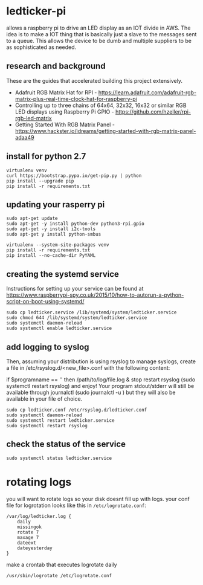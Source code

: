 # ledticker-pi
allows a raspberry pi to drive an LED display as an IOT divide in AWS.
The idea is to make a IOT thing that is basically just a slave to the messages
sent to a queue. This allows the device to be dumb and multiple suppliers to
be as sophisticated as needed.


## research and background
These are the guides that accelerated building this project extensively.

* Adafruit RGB Matrix Hat for RPI - https://learn.adafruit.com/adafruit-rgb-matrix-plus-real-time-clock-hat-for-raspberry-pi
* Controlling up to three chains of 64x64, 32x32, 16x32 or similar RGB LED displays using Raspberry Pi GPIO - https://github.com/hzeller/rpi-rgb-led-matrix
* Getting Started With RGB Matrix Panel - https://www.hackster.io/idreams/getting-started-with-rgb-matrix-panel-adaa49


## install for python 2.7
```
virtualenv venv
curl https://bootstrap.pypa.io/get-pip.py | python
pip install --upgrade pip
pip install -r requirements.txt
```

## updating your rasperry pi
```
sudo apt-get update
sudo apt-get -y install python-dev python3-rpi.gpio
sudo apt-get -y install i2c-tools
sudo apt-get y install python-smbus

virtualenv --system-site-packages venv
pip install -r requirements.txt
pip install --no-cache-dir PyYAML
```

## creating the systemd service
Instructions for setting up your service can be found at https://www.raspberrypi-spy.co.uk/2015/10/how-to-autorun-a-python-script-on-boot-using-systemd/

```
sudo cp ledticker.service /lib/systemd/system/ledticker.service
sudo chmod 644 /lib/systemd/system/ledticker.service
sudo systemctl daemon-reload
sudo systemctl enable ledticker.service
```

## add logging to syslog

Then, assuming your distribution is using rsyslog to manage syslogs, create a file in /etc/rsyslog.d/<new_file>.conf with the following content:

if $programname == '<your program identifier>' then /path/to/log/file.log
& stop
restart rsyslog (sudo systemctl restart rsyslog) and enjoy! Your program stdout/stderr will still be available through journalctl (sudo journalctl -u <your program identifier>) but they will also be available in your file of choice.

```
sudo cp ledticker.conf /etc/rsyslog.d/ledticker.conf
sudo systemctl daemon-reload
sudo systemctl restart ledticker.service
sudo systemctl restart rsyslog
```

## check the status of the service
```
sudo systemctl status ledticker.service
```

# rotating logs
you will want to rotate logs so your disk doesnt fill up with logs. your conf file for logrotation looks like this in `/etc/logrotate.conf`:

```
/var/log/ledticker.log {
    daily
    missingok
    rotate 7
    maxage 7
    dateext
    dateyesterday
}
```

make a crontab that executes logrotate daily

```
/usr/sbin/logrotate /etc/logrotate.conf
```
